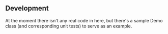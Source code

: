 ## Development

At the moment there isn't any real code in here, but there's a sample Demo class (and corresponding unit tests) to serve as an example.

